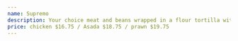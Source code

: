 ```yaml
---
name: Supremo
description: Your choice meat and beans wrapped in a flour tortilla with rice, topped with half mild chili sauce and half mild verde sauce and melted cheese. Served with guacamole and sour cream on the side. (With Chicken / Asada / Prawn)
price: chicken $16.75 / Asada $18.75 / prawn $19.75
---
```

